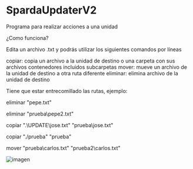 # SpardaUpdaterV2
Programa para realizar acciones a una unidad

¿Como funciona?

Edita un archivo .txt y podrás utilizar los siguientes comandos por líneas

copiar: copia un archivo a la unidad de destino o una carpeta con sus archivos contenedores incluidos subcarpetas
mover: mueve un archivo de la unidad de destino a otra ruta diferente
eliminar: elimina archivo de la unidad de destino

Tiene que estar entrecomillado las rutas, ejemplo:

eliminar "pepe.txt"

eliminar "prueba\pepe2.txt"

copiar ".\UPDATE\jose.txt" "prueba\jose.txt"

copiar "./prueba" "prueba"

mover "prueba\carlos.txt" "prueba2\carlos.txt"

![imagen](https://github.com/SpardaHunter/SpardaUpdater/assets/155873668/24a96245-35e5-4358-a03f-45c4cecb9be5)



